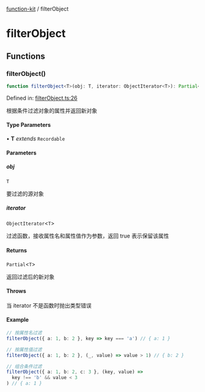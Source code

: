 [function-kit](index.md) / filterObject

# filterObject

## Functions

### filterObject()

```ts
function filterObject<T>(obj: T, iterator: ObjectIterator<T>): Partial<T>
```

Defined in: [filterObject.ts:26](https://github.com/Xaviw/function-kit/blob/98b9f91b74d378f39744fe7ad3262547892c04f0/src/filterObject.ts#L26)

根据条件过滤对象的属性并返回新对象

#### Type Parameters

• **T** *extends* `Recordable`

#### Parameters

##### obj

`T`

要过滤的源对象

##### iterator

`ObjectIterator`\<`T`\>

过滤函数，接收属性名和属性值作为参数，返回 true 表示保留该属性

#### Returns

`Partial`\<`T`\>

返回过滤后的新对象

#### Throws

当 iterator 不是函数时抛出类型错误

#### Example

```ts
// 按属性名过滤
filterObject({ a: 1, b: 2 }, key => key === 'a') // { a: 1 }

// 按属性值过滤
filterObject({ a: 1, b: 2 }, (_, value) => value > 1) // { b: 2 }

// 组合条件过滤
filterObject({ a: 1, b: 2, c: 3 }, (key, value) =>
  key !== 'b' && value < 3
) // { a: 1 }
```
